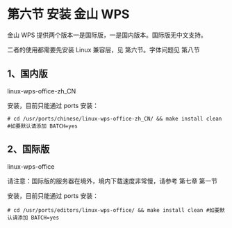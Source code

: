 # 第六节 安装 金山 WPS

金山 WPS 提供两个版本一是国际版，一是国内版本。国际版无中文支持。

二者的使用都需要先安装 Linux 兼容层，见 第六节。字体问题见 第八节

## 1、国内版

linux-wps-office-zh_CN

安装，目前只能通过 ports 安装：

```
# cd /usr/ports/chinese/linux-wps-office-zh_CN/ && make install clean #如要默认请添加 BATCH=yes
```


## 2、国际版

linux-wps-office

请注意：国际版的服务器在境外，境内下载速度非常慢，请参考 第七章 第一节

安装，目前只能通过 ports 安装：

```
# cd /usr/ports/editors/linux-wps-office/ && make install clean #如要默认请添加 BATCH=yes
```

